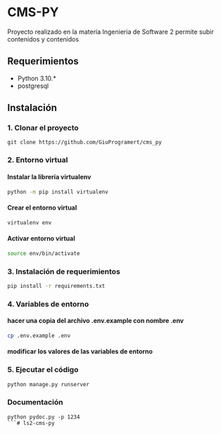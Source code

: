 # CMS-PY

Proyecto realizado en la matería Ingenieria de Software 2 permite subir contenidos y contenidos

## Requerimientos
- Python 3.10.*
- postgresql

## Instalación

### 1. Clonar el proyecto
```
git clone https://github.com/GiuProgramert/cms_py
```

### 2. Entorno virtual

#### Instalar la librería virtualenv

```bash
python -m pip install virtualenv
```

#### Crear el entorno virtual
```bash
virtualenv env
```

#### Activar entorno virtual
```bash
source env/bin/activate
```

### 3. Instalación de requerimientos
```bash
pip install -r requirements.txt
```

### 4. Variables de entorno

#### hacer una copia del archivo .env.example con nombre .env
```bash
cp .env.example .env
```

#### modificar los valores de las variables de entorno

### 5. Ejecutar el código
```bash
python manage.py runserver
```

### Documentación
```
python pydoc.py -p 1234
```# ls2-cms-py
